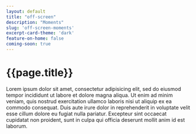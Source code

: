 ```yaml
---
layout: default
title: "off-screen"
description: "Moments"
slug: 'off-screen-moments'
excerpt-card-theme: 'dark'
feature-on-home: false
coming-soon: true
---
```

# {{page.title}}
Lorem ipsum dolor sit amet, consectetur adipisicing elit, sed do eiusmod tempor incididunt ut labore et dolore magna aliqua. Ut enim ad minim veniam, quis nostrud exercitation ullamco laboris nisi ut aliquip ex ea commodo consequat. Duis aute irure dolor in reprehenderit in voluptate velit esse cillum dolore eu fugiat nulla pariatur. Excepteur sint occaecat cupidatat non proident, sunt in culpa qui officia deserunt mollit anim id est laborum.
